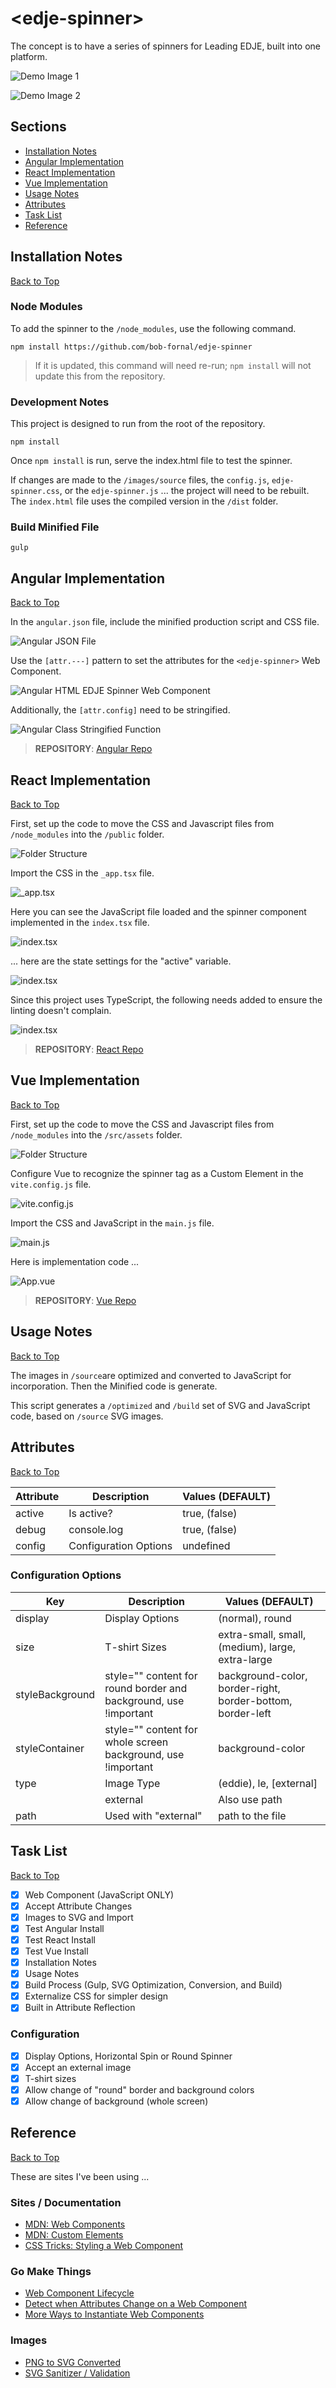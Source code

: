 # &lt;edje-spinner&gt;
 
The concept is to have a series of spinners for Leading EDJE, built into one platform.

![Demo Image 1](./images/documentation/EDJE-SPINNER-01.png)

![Demo Image 2](./images//documentation/EDJE-SPINNER-02.png)

## Sections

* [Installation Notes](#installation-notes)
* [Angular Implementation](#angular-implementation)
* [React Implementation](#react-implementation)
* [Vue Implementation](#vue-implementation)
* [Usage Notes](#usage-notes)
* [Attributes](#attributes)
* [Task List](#task-list)
* [Reference](#reference)

## Installation Notes

[Back to Top](#sections)

### Node Modules

To add the spinner to the `/node_modules`, use the following command.

```script
npm install https://github.com/bob-fornal/edje-spinner
```

> If it is updated, this command will need re-run; `npm install` will not update this from the repository.

### Development Notes

This project is designed to run from the root of the repository.

```script
npm install
```

Once `npm install` is run, serve the index.html file to test the spinner.

If changes are made to the `/images/source` files, the `config.js`, `edje-spinner.css`, or the `edje-spinner.js` ... the project will need to be rebuilt. The `index.html` file uses the compiled version in the `/dist` folder.

### Build Minified File

```script
gulp
```

## Angular Implementation

[Back to Top](#sections)

In the `angular.json` file, include the minified production script and CSS file.

![Angular JSON File](./images/documentation/ANGULAR-01a.png)

Use the `[attr.---]` pattern to set the attributes for the `<edje-spinner>` Web Component.

![Angular HTML EDJE Spinner Web Component](./images/documentation/ANGULAR-02.png)

Additionally, the `[attr.config]` need to be stringified.

![Angular Class Stringified Function](./images/documentation/ANGULAR-03.png)

> **REPOSITORY**: [Angular Repo](https://github.com/bob-fornal/edje-spinner-angular)

## React Implementation

[Back to Top](#sections)

First, set up the code to move the CSS and Javascript files from `/node_modules` into the `/public` folder.

![Folder Structure](./images/documentation/REACT-01.png)

Import the CSS in the `_app.tsx` file.

![_app.tsx](./images/documentation/REACT-02.png)

Here you can see the JavaScript file loaded and the spinner component implemented in the `index.tsx` file.

![index.tsx](./images/documentation/REACT-03.png)

... here are the state settings for the "active" variable.

![index.tsx](./images/documentation/REACT-04.png)

Since this project uses TypeScript, the following needs added to ensure the linting doesn't complain.

![index.tsx](./images/documentation/REACT-05.png)

> **REPOSITORY**: [React Repo](https://github.com/bob-fornal/edje-spinner-react)

## Vue Implementation

[Back to Top](#sections)

First, set up the code to move the CSS and Javascript files from `/node_modules` into the `/src/assets` folder.

![Folder Structure](./images/documentation/VUE-01.png)

Configure Vue to recognize the spinner tag as a Custom Element in the `vite.config.js` file.

![vite.config.js](./images/documentation/VUE-02.png)

Import the CSS and JavaScript in the `main.js` file.

![main.js](./images/documentation/VUE-03.png)

Here is implementation code ...

![App.vue](./images/documentation/VUE-04.png)

> **REPOSITORY**: [Vue Repo](https://github.com/bob-fornal/edje-spinner-vue)

## Usage Notes

[Back to Top](#sections)

The images in `/source`are optimized and converted to JavaScript for incorporation. Then the Minified code is generate.

This script generates a `/optimized` and `/build` set of SVG and JavaScript code, based on `/source` SVG images.

## Attributes

[Back to Top](#sections)

| Attribute | Description | Values (DEFAULT) |
|-----------|-------------|------------------|
| active | Is active? | true, (false) |
| debug | console.log | true, (false) |
| config | Configuration Options | undefined |

### Configuration Options
| Key | Description | Values (DEFAULT) |
|-----|-------------|------------------|
| display | Display Options | (normal), round |
| size | T-shirt Sizes | extra-small, small, (medium), large, extra-large |
| styleBackground | style="" content for round border and background, use !important | background-color, border-right, border-bottom, border-left |
| styleContainer | style="" content for whole screen background, use !important | background-color |
| type | Image Type | (eddie), le, \[external\] |
| | external | Also use path |
| path | Used with "external" | path to the file |

## Task List

[Back to Top](#sections)

- [x] Web Component (JavaScript ONLY)
- [x] Accept Attribute Changes
- [x] Images to SVG and Import
- [x] Test Angular Install
- [x] Test React Install
- [x] Test Vue Install
- [x] Installation Notes
- [x] Usage Notes
- [x] Build Process (Gulp, SVG Optimization, Conversion, and Build)
- [x] Externalize CSS for simpler design
- [x] Built in Attribute Reflection

### Configuration

- [x] Display Options, Horizontal Spin or Round Spinner
- [x] Accept an external image
- [x] T-shirt sizes
- [x] Allow change of "round" border and background colors
- [x] Allow change of background (whole screen)

## Reference

[Back to Top](#sections)

These are sites I've been using ...

### Sites / Documentation

* [MDN: Web Components](https://developer.mozilla.org/en-US/docs/Web/API/Web_components)
* [MDN: Custom Elements](https://developer.mozilla.org/en-US/docs/Web/API/Web_components/Using_custom_elements)
* [CSS Tricks: Styling a Web Component](https://css-tricks.com/styling-a-web-component/)

### Go Make Things

* [Web Component Lifecycle](https://gomakethings.com/the-web-component-lifecycle-methods/)
* [Detect when Attributes Change on a Web Component](https://gomakethings.com/how-to-detect-when-attributes-change-on-a-web-component/)
* [More Ways to Instantiate Web Components](https://gomakethings.com/more-ways-to-instantiate-web-components/)

### Images

* [PNG to SVG Converted](https://svgconverter.app/free)
* [SVG Sanitizer / Validation](https://svg.enshrined.co.uk/)
